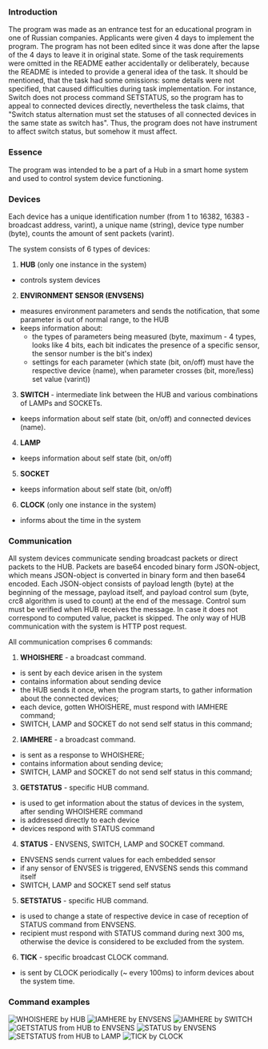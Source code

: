 ### Introduction
The program was made as an entrance test for an educational program in one of Russian companies. Applicants were given 4 days to implement the program. The program has not been edited since it was done after the lapse of the 4 days to leave it in original state. Some of the task requirements were omitted in the README eather accidentally or deliberately, because the README is inteded to provide a general idea of the task. It should be mentioned, that the task had some omissions: some details were not specified, that caused difficulties during task implementation. For instance, Switch does not process command SETSTATUS, so the program has to appeal to connected devices directly, nevertheless the task claims, that "Switch status alternation must set the statuses of all connected devices in the same state as switch has". Thus, the program does not have instrument to affect switch status, but somehow it must affect.

### Essence
The program was intended to be a part of a Hub in a smart home system and used to control system device functioning.

### Devices
Each device has a unique identification number (from 1 to 16382, 16383 - broadcast address, varint), a unique name (string), device type number (byte), counts the amount of sent packets (varint).

The system consists of 6 types of devices:
1. __HUB__ (only one instance in the system)
* controls system devices
2. __ENVIRONMENT SENSOR (ENVSENS)__
* measures environment parameters and sends the notification, that some parameter is out of normal range, to the HUB
* keeps information about:
    * the types of parameters being measured (byte, maximum - 4 types, looks like 4 bits, each bit indicates the presence of a specific sensor, the sensor number is the bit's index)
    * settings for each parameter (which state (bit, on/off) must have the respective device (name), when parameter crosses (bit, more/less) set value (varint))
3. __SWITCH__ - intermediate link between the HUB and various combinations of LAMPs and SOCKETs.
* keeps information about self state (bit, on/off) and connected devices (name).
4. __LAMP__
* keeps information about self state (bit, on/off)
5. __SOCKET__
* keeps information about self state (bit, on/off)
6. __CLOCK__ (only one instance in the system)
* informs about the time in the system

### Communication
All system devices communicate sending broadcast packets or direct packets to the HUB. Packets are base64 encoded binary form JSON-object, which means JSON-object is converted in binary form and then base64 encoded. Each JSON-object consists of payload length (byte) at the beginning of the message, payload itself, and payload control sum (byte, crc8 algorithm is used to count) at the end of the message. Control sum must be verified when HUB receives the message. In case it does not correspond to computed value, packet is skipped. The only way of HUB communication with the system is HTTP post request.

All communication comprises 6 commands:
1. __WHOISHERE__ - a broadcast command.
* is sent by each device arisen in the system
* contains information about sending device
* the HUB sends it once, when the program starts, to gather information about the connected devices;
* each device, gotten WHOISHERE, must respond with IAMHERE command;
* SWITCH, LAMP and SOCKET do not send self status in this command;
2. __IAMHERE__ - a broadcast command.
* is sent as a response to WHOISHERE;
* contains information about sending device;
* SWITCH, LAMP and SOCKET do not send self status in this command;
3. __GETSTATUS__ - specific HUB command.
* is used to get information about the status of devices in the system, after sending WHOISHERE command
* is addressed directly to each device
* devices respond with STATUS command

4. __STATUS__ - ENVSENS, SWITCH, LAMP and SOCKET command.
* ENVSENS sends current values for each embedded sensor
* if any sensor of ENVSES is triggered, ENVSENS sends this command itself
* SWITCH, LAMP and SOCKET send self status

5. __SETSTATUS__ - specific HUB command.
* is used to change a state of respective device in case of reception of STATUS command from ENVSENS.
* recipient must respond with STATUS command during next 300 ms, otherwise the device is considered to be excluded from the system.

6. __TICK__ - specific broadcast CLOCK command.
* is sent by CLOCK periodically (~ every 100ms) to inform devices about the system time.

### Command examples
![WHOISHERE by HUB](/images/WHOISHERE_by_HUB.png "WHOISHERE by HUB")
![IAMHERE by ENVSENS](/images/IAMHERE_by_ENVSENS.png "IAMHERE by ENVSENS")
![IAMHERE by SWITCH](/images/IAMHERE_by_SWITCH.png "IAMHERE by SWITCH")
![GETSTATUS from HUB to ENVSENS](/images/GETSTATUS_from_HUB_to_ENVSENS.png "GETSTATUS from HUB to ENVSENS")
![STATUS by ENVSENS](/images/STATUS_by_ENVSENS.png "STATUS by ENVSENS")
![SETSTATUS from HUB to LAMP](/images/SETSTATUS_from_HUB_to_LAMP.png "SETSTATUS from HUB to LAMP")
![TICK by CLOCK](/images/TICK_by_CLOCK.png "TICK by CLOCK")